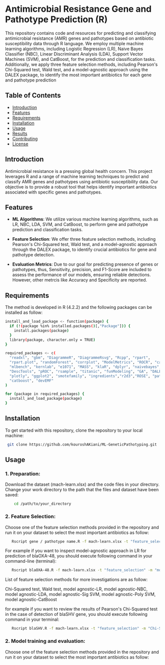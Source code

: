 # Antimicrobial Resistance Gene and Pathotype Prediction (R)

This repository contains code and resources for predicting and classifying antimicrobial resistance (AMR) genes and pathotypes based on antibiotic susceptibility data through R language. We employ multiple machine learning algorithms, including Logistic Regression (LR), Naive Bayes Classifier (NBC), Linear Discriminant Analysis (LDA), Support Vector Machines (SVM), and CatBoost, for the prediction and classification tasks. Additionally, we apply three feature selection methods, including Pearson's Chi-Squared test, Wald test, and a model-agnostic approach using the DALEX package, to identify the most important antibiotics for each gene and pathotype prediction

## Table of Contents

- [Introduction](#introduction)
- [Features](#features)
- [Requirements](#requirements)
- [Installation](#installation)
- [Usage](#usage)
- [Results](#results)
- [Contributing](#contributing)
- [License](#license)

## Introduction

Antimicrobial resistance is a pressing global health concern. This project leverages R and a range of machine learning techniques to predict and classify AMR genes and pathotypes using antibiotic susceptibility data. Our objective is to provide a robust tool that helps identify important antibiotics associated with specific genes and pathotypes.

## Features

- **ML Algorithms**: We utilize various machine learning algorithms, such as LR, NBC, LDA, SVM, and CatBoost, to perform gene and pathotype prediction and classification tasks.

- **Feature Selection**: We offer three feature selection methods, including Pearson's Chi-Squared test, Wald test, and a model-agnostic approach through the DALEX package, to identify crucial antibiotics for gene and pathotype detection.

- **Evaluation Metrics**: Due to our goal for predicting presence of genes or pathotypes, thus, Sensitivity, precision, and F1-Score are included to assess the performance of our models, ensuring reliable detections. However, other metrcis like Accuracy and Specificity are reported.

## Requirements

The method is developed in R (4.2.2) and the following packages can be installed as follow:

```bash
install_and_load_package <- function(package) {
  if (!(package %in% installed.packages()[,"Package"])) {
    install.packages(package)
  }
  library(package, character.only = TRUE)
}

required_packages <- c(
  "readxl", "gbm", "DiagrammeR", "DiagrammeRsvg", "Rcpp", "rpart",
  "rpart.plot", "randomForest", "corrplot", "ModelMetrics", "ROCR", "caret",
  "mlbench", "kernlab", "e1071", "MASS", "klaR", "dplyr", "naivebayes",
  "DescTools", "pROC", "rsample", "titanic", "funModeling", "GA", "DALEX", "optparse",
  "plotly", "ggplot2", "smotefamily", "ingredients","r2d3","ROSE", "patchwork", "devtools", "ggpubr",
  "catboost", "devEMF"
)

for (package in required_packages) {
  install_and_load_package(package)
}
```

## Installation

To get started with this repository, clone the repository to your local machine:

   ```bash
    git clone https://github.com/kouroshAKiani/ML-GeneticPathotyping.git
   ```

## Usage
### 1. Preparation:
 Download the dataset (mach-learn.xlsx) and the code files in your directory. Change your work directory to the path that the files and dataset have been saved:

```bash
    cd /path/to/your_directory
   ```

### 2. Feature Selection:
 Choose one of the feature selection methods provided in the repository and run it on your dataset to select the most important antibiotics as follow:

```bash
   Rscript gene / pathotype name.R -f mach-learn.xlsx -t "feature_selection" -m "feature selection method"
```

For example if you want to inspect model-agnostic approach in LR for prediction of blaOXA-48, you should execute following command in your command-line (terminal):
 
```bash
   Rscript blaOXA-48.R -f mach-learn.xlsx -t "feature_selection" -m "model agnostic-LR"
```
List of feature selection methods for more investigations are as follow:

Chi-Squared test, Wald test, model agnostic-LR, model agnostic-NBC, model agnostic-LDA, model agnostic-Sig SVM, model agnostic-Poly SVM, model agnostic-CatBoost

for example if you want to review the results of Pearson's Chi-Squared test in the case of detection of blaSHV gene, you should execute following command in your terminal:

```bash
   Rscript blaSHV.R -f mach-learn.xlsx -t "feature_selection" -m "Chi-Squared test"
```

### 2. Model training and evaluation:
 Choose one of the feature selection methods provided in the repository and run it on your dataset to select the most important antibiotics as follow:

   
   

